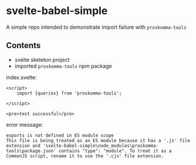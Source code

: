 # svelte-babel-simple
A simple repo intended to demonstrate import failure with `proskomma-tools`

## Contents
- svelte skeleton project
- imported `proskomma-tools` npm package

index.svelte:
```svelte
<script>
    import {queries} from 'proskomma-tools';

</script>

<pre>test successful</pre>
```

error message:
```
exports is not defined in ES module scope
This file is being treated as an ES module because it has a '.js' file extension and 'svelte-babel-simple\node_modules\proskomma-tools\package.json' contains "type": "module". To treat it as a CommonJS script, rename it to use the '.cjs' file extension.
```